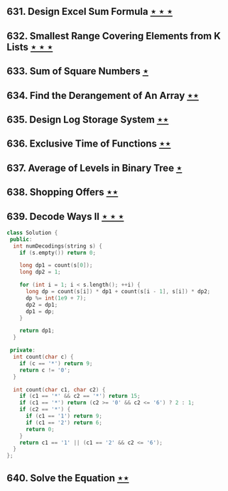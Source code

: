 ## 631. Design Excel Sum Formula [$\star\star\star$](https://leetcode.com/problems/design-excel-sum-formula)

## 632. Smallest Range Covering Elements from K Lists [$\star\star\star$](https://leetcode.com/problems/smallest-range-covering-elements-from-k-lists)

## 633. Sum of Square Numbers [$\star$](https://leetcode.com/problems/sum-of-square-numbers)

## 634. Find the Derangement of An Array [$\star\star$](https://leetcode.com/problems/find-the-derangement-of-an-array)

## 635. Design Log Storage System [$\star\star$](https://leetcode.com/problems/design-log-storage-system)

## 636. Exclusive Time of Functions [$\star\star$](https://leetcode.com/problems/exclusive-time-of-functions)

## 637. Average of Levels in Binary Tree [$\star$](https://leetcode.com/problems/average-of-levels-in-binary-tree)

## 638. Shopping Offers [$\star\star$](https://leetcode.com/problems/shopping-offers)

## 639. Decode Ways II [$\star\star\star$](https://leetcode.com/problems/decode-ways-ii)

```cpp
class Solution {
 public:
  int numDecodings(string s) {
    if (s.empty()) return 0;

    long dp1 = count(s[0]);
    long dp2 = 1;

    for (int i = 1; i < s.length(); ++i) {
      long dp = count(s[i]) * dp1 + count(s[i - 1], s[i]) * dp2;
      dp %= int(1e9 + 7);
      dp2 = dp1;
      dp1 = dp;
    }

    return dp1;
  }

 private:
  int count(char c) {
    if (c == '*') return 9;
    return c != '0';
  }

  int count(char c1, char c2) {
    if (c1 == '*' && c2 == '*') return 15;
    if (c1 == '*') return (c2 >= '0' && c2 <= '6') ? 2 : 1;
    if (c2 == '*') {
      if (c1 == '1') return 9;
      if (c1 == '2') return 6;
      return 0;
    }
    return c1 == '1' || (c1 == '2' && c2 <= '6');
  }
};
```

## 640. Solve the Equation [$\star\star$](https://leetcode.com/problems/solve-the-equation)
